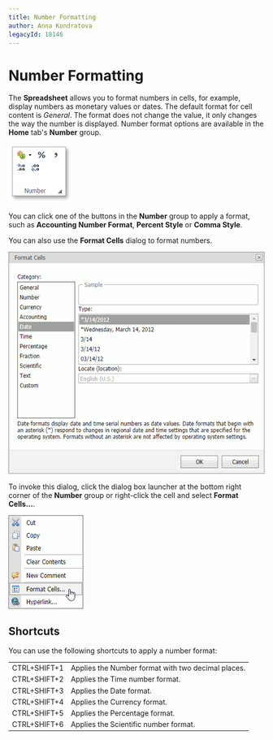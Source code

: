 ```yaml
---
title: Number Formatting
author: Anna Kondratova
legacyId: 18146
---
```

# Number Formatting
The **Spreadsheet** allows you to format numbers in cells, for example, display numbers as monetary values or dates. The default format for cell content is _General_. The format does not change the value, it only changes the way the number is displayed. Number format options are available in the **Home** tab's **Number** group.

![EUD_ASPxSpreadsheet_Home_NumberPanel](../../../images/img26044.png)

You can click one of the buttons in the **Number** group to apply a format, such as **Accounting Number Format**, **Percent Style** or **Comma Style**.

You can also use the **Format Cells** dialog to format numbers. 

![EUD_ASPxSpreadsheet_FormatCellsDialog](../../../images/spreadsheet-cell-formatting-dialog.png)

To invoke this dialog, click the dialog box launcher at the bottom right corner of the **Number** group or right-click the cell and select **Format Cells...**.

![EUD_ASPxSpreadsheet_ContextMenu_FormatCells](../../../images/spreadsheet-cell-formatting-context-menu.png)


## Shortcuts

You can use the following shortcuts to apply a number format:

|  |  |
|---|---|
| CTRL+SHIFT+1 | Applies the Number format with two decimal places. |
| CTRL+SHIFT+2 | Applies the Time number format. |
| CTRL+SHIFT+3 | Applies the Date format. |
| CTRL+SHIFT+4 | Applies the Currency format. |
| CTRL+SHIFT+5 | Applies the Percentage format. |
| CTRL+SHIFT+6 | Applies the Scientific number format. |
